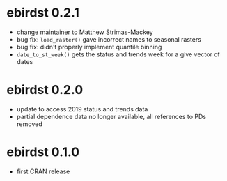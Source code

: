 # ebirdst 0.2.1

- change maintainer to Matthew Strimas-Mackey
- bug fix: `load_raster()` gave incorrect names to seasonal rasters
- bug fix: didn't properly implement quantile binning
- `date_to_st_week()` gets the status and trends week for a give vector of dates

# ebirdst 0.2.0

- update to access 2019 status and trends data
- partial dependence data no longer available, all references to PDs removed

# ebirdst 0.1.0

- first CRAN release

